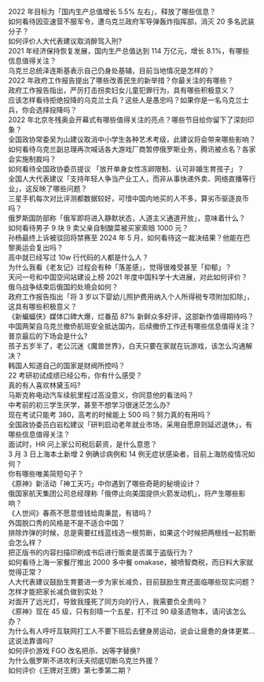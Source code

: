 2022 年目标为「国内生产总值增长 5.5% 左右」，释放了哪些信息？  
如何看待因亚速营不服军令，遭乌克兰政府军导弹轰炸指挥部，消灭 20 多名武装分子？  
如何评价人大代表建议取消醉驾入刑?  
2021 年经济保持恢复发展，国内生产总值达到 114 万亿元，增长 8.1%，有哪些信息值得关注？  
乌克兰总统泽连斯基表示自己仍身处基辅，目前当地情况是怎样的？  
2022 年政府工作报告提出了哪些改善民生的新举措？你最关注的有哪些？  
政府工作报告指出，严厉打击拐卖妇女儿童犯罪行为，具有哪些积极意义？  
应该怎样看待拒绝投降的乌克兰士兵？这些人是愚忠吗？如果你是一名乌克兰士兵，你会选择投降吗？  
2022 年北京冬残奥会开幕式有哪些值得关注的亮点？哪些节目给你留下了深刻印象？  
全国政协常委吴为山建议取消中小学生各种艺术考级，此建议将会带来哪些影响？  
如何看待乌克兰副总理再次喊话各大游戏厂商暂停俄罗斯业务，腾讯被点名？各家会实施制裁吗？  
如何看待全国政协委员提议 「放开单身女性冻卵限制、认可非婚生育孩子」？  
全国人大代表建议「支持年轻人争当产业工人，而非从事快递外卖、网络直播等行业」，这反映了哪些问题？  
三星手机每次对比评测都数据较好，可惜中国内地买的人不多，算劣币驱逐良币吗？  
俄罗斯国防部称「俄军即将进入静默状态，人道主义通道开放」，意味着什么？  
如何看待男子 9 块 9 卖父亲自制酸菜被买家索赔 1000 元？  
孙杨最终上诉被驳回将禁赛至 2024 年 5 月，如何看待这一裁决结果？他能在巴黎奥运会复出吗？  
高中就已经写过 10w 行代码的人都是什么人？  
为什么我看《老友记》过程会有种「落差感」，觉得很难受甚至「抑郁」？  
天问一号和中国空间站建设上榜 2021 年度中国科学十大进展，对此如何评价？  
俄乌战争结束后俄国的处境会如何？  
政府工作报告指出「将 3 岁以下婴幼儿照护费用纳入个人所得税专项附加扣除」，这具有哪些积极意义？  
《新蝙蝠侠》媒体口碑大爆，烂番茄 87% 新鲜众多好评，这部新作值得期待吗？  
中国两架自乌克兰撤侨航班安全抵达国内，后续撤侨工作还有哪些信息值得关注？  
普京最后的下场会是什么?  
孩子五岁半了，老公沉迷《魔兽世界》，白天只要在家就在玩游戏，该怎么沟通解决？  
韩国人知道自己的国家是财阀所控吗？  
22 考研初试成绩已经公布，你有什么感受？  
真的有人喜欢林黛玉吗?  
马斯克称电动汽车续航里程过高没意义，你同意他的看法吗？  
中考前的初三学生厌学，甚至不想学习很迷茫怎么办?  
现在考试只能考 380，高考的时候能上 500 吗？努力真的有用吗？  
全国政协委员白岩松建议「研判启动老年就业市场，采用自愿原则延迟退休」，有哪些信息值得关注？  
面试时，HR 问上家公司税后薪资，是什么意思？  
3 月 3 日上海本土新增 2 例确诊病例和 14 例无症状感染者，目前上海防疫情况如何？  
你有哪些唯美简短句子？  
《原神》新活动「神工天巧」中你遇到了哪些奇葩的秘境设计？  
俄国家航天集团公司总经理称「俄停止向美国提供火箭发动机」，将产生哪些影响？  
《人世间》春燕不愿意借钱给周秉昆，有错吗？  
外国脱口秀的风格是不是不适合中国？  
排除炸弹的时候，总是需要红线蓝线选一根剪断，如果这个时候把两根线一起剪断会怎么样？  
把正版书的内容扫描印刷成书后进行贩卖是否属于盗版行为？  
如何看待上海一家餐厅推出 2000 多中餐 omakase，被喷智商税，而日料大家就觉得正常？  
人大代表建议鼓励生育要进一步为家长减负，目前鼓励生育还面临哪些现实问题？怎样才能把家长减负做到实处？  
对面开了远光灯，导致我撞死了同方向的行人，我需要负全责吗？  
《原神》现在 45 级，只有刻晴一个五星，打不过 90 级圣遗物本，请问该怎么办？  
为什么有人呼吁互联网打工人不要下班后去健身房运动，说会让疲惫的身体更累…这说法靠谱吗?  
如何评价游戏 FGO 改名把杀、凶等字替换?  
为什么俄罗斯不进攻利沃夫彻底切断乌克兰外援？  
如何评价《王牌对王牌》第七季第二期？  
